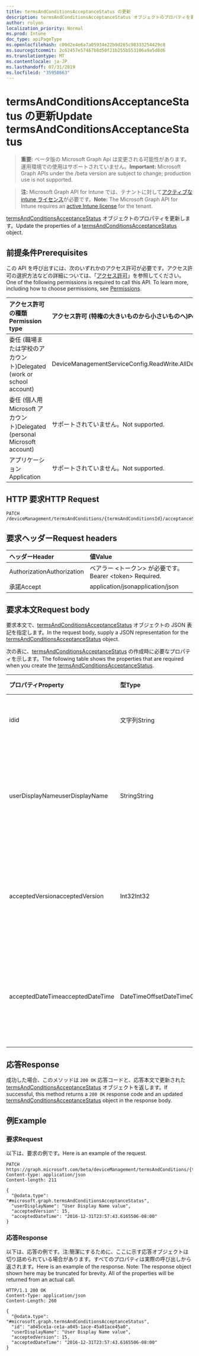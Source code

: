 ```yaml
---
title: termsAndConditionsAcceptanceStatus の更新
description: termsAndConditionsAcceptanceStatus オブジェクトのプロパティを更新します。
author: rolyon
localization_priority: Normal
ms.prod: Intune
doc_type: apiPageType
ms.openlocfilehash: c00d2e4e6a7a05934e22b9d265c98333254429c8
ms.sourcegitcommit: 2c62457e57467b8d50f21b255b553106a9a5d8d6
ms.translationtype: MT
ms.contentlocale: ja-JP
ms.lasthandoff: 07/31/2019
ms.locfileid: "35958663"
---
```

# <a name="update-termsandconditionsacceptancestatus"></a><span data-ttu-id="d85fe-103">termsAndConditionsAcceptanceStatus の更新</span><span class="sxs-lookup"><span data-stu-id="d85fe-103">Update termsAndConditionsAcceptanceStatus</span></span>

> <span data-ttu-id="d85fe-104">**重要:** ベータ版の Microsoft Graph Api は変更される可能性があります。運用環境での使用はサポートされていません。</span><span class="sxs-lookup"><span data-stu-id="d85fe-104">**Important:** Microsoft Graph APIs under the /beta version are subject to change; production use is not supported.</span></span>

> <span data-ttu-id="d85fe-105">**注:** Microsoft Graph API for Intune では、テナントに対して[アクティブな intune ライセンス](https://go.microsoft.com/fwlink/?linkid=839381)が必要です。</span><span class="sxs-lookup"><span data-stu-id="d85fe-105">**Note:** The Microsoft Graph API for Intune requires an [active Intune license](https://go.microsoft.com/fwlink/?linkid=839381) for the tenant.</span></span>

<span data-ttu-id="d85fe-106">[termsAndConditionsAcceptanceStatus](../resources/intune-companyterms-termsandconditionsacceptancestatus.md) オブジェクトのプロパティを更新します。</span><span class="sxs-lookup"><span data-stu-id="d85fe-106">Update the properties of a [termsAndConditionsAcceptanceStatus](../resources/intune-companyterms-termsandconditionsacceptancestatus.md) object.</span></span>

## <a name="prerequisites"></a><span data-ttu-id="d85fe-107">前提条件</span><span class="sxs-lookup"><span data-stu-id="d85fe-107">Prerequisites</span></span>
<span data-ttu-id="d85fe-p101">この API を呼び出すには、次のいずれかのアクセス許可が必要です。アクセス許可の選択方法などの詳細については、「[アクセス許可](/graph/permissions-reference)」を参照してください。</span><span class="sxs-lookup"><span data-stu-id="d85fe-p101">One of the following permissions is required to call this API. To learn more, including how to choose permissions, see [Permissions](/graph/permissions-reference).</span></span>

|<span data-ttu-id="d85fe-110">アクセス許可の種類</span><span class="sxs-lookup"><span data-stu-id="d85fe-110">Permission type</span></span>|<span data-ttu-id="d85fe-111">アクセス許可 (特権の大きいものから小さいものへ)</span><span class="sxs-lookup"><span data-stu-id="d85fe-111">Permissions (from most to least privileged)</span></span>|
|:---|:---|
|<span data-ttu-id="d85fe-112">委任 (職場または学校のアカウント)</span><span class="sxs-lookup"><span data-stu-id="d85fe-112">Delegated (work or school account)</span></span>|<span data-ttu-id="d85fe-113">DeviceManagementServiceConfig.ReadWrite.All</span><span class="sxs-lookup"><span data-stu-id="d85fe-113">DeviceManagementServiceConfig.ReadWrite.All</span></span>|
|<span data-ttu-id="d85fe-114">委任 (個人用 Microsoft アカウント)</span><span class="sxs-lookup"><span data-stu-id="d85fe-114">Delegated (personal Microsoft account)</span></span>|<span data-ttu-id="d85fe-115">サポートされていません。</span><span class="sxs-lookup"><span data-stu-id="d85fe-115">Not supported.</span></span>|
|<span data-ttu-id="d85fe-116">アプリケーション</span><span class="sxs-lookup"><span data-stu-id="d85fe-116">Application</span></span>|<span data-ttu-id="d85fe-117">サポートされていません。</span><span class="sxs-lookup"><span data-stu-id="d85fe-117">Not supported.</span></span>|

## <a name="http-request"></a><span data-ttu-id="d85fe-118">HTTP 要求</span><span class="sxs-lookup"><span data-stu-id="d85fe-118">HTTP Request</span></span>
<!-- {
  "blockType": "ignored"
}
-->
``` http
PATCH /deviceManagement/termsAndConditions/{termsAndConditionsId}/acceptanceStatuses/{termsAndConditionsAcceptanceStatusId}
```

## <a name="request-headers"></a><span data-ttu-id="d85fe-119">要求ヘッダー</span><span class="sxs-lookup"><span data-stu-id="d85fe-119">Request headers</span></span>
|<span data-ttu-id="d85fe-120">ヘッダー</span><span class="sxs-lookup"><span data-stu-id="d85fe-120">Header</span></span>|<span data-ttu-id="d85fe-121">値</span><span class="sxs-lookup"><span data-stu-id="d85fe-121">Value</span></span>|
|:---|:---|
|<span data-ttu-id="d85fe-122">Authorization</span><span class="sxs-lookup"><span data-stu-id="d85fe-122">Authorization</span></span>|<span data-ttu-id="d85fe-123">ベアラー &lt;トークン&gt; が必要です。</span><span class="sxs-lookup"><span data-stu-id="d85fe-123">Bearer &lt;token&gt; Required.</span></span>|
|<span data-ttu-id="d85fe-124">承諾</span><span class="sxs-lookup"><span data-stu-id="d85fe-124">Accept</span></span>|<span data-ttu-id="d85fe-125">application/json</span><span class="sxs-lookup"><span data-stu-id="d85fe-125">application/json</span></span>|

## <a name="request-body"></a><span data-ttu-id="d85fe-126">要求本文</span><span class="sxs-lookup"><span data-stu-id="d85fe-126">Request body</span></span>
<span data-ttu-id="d85fe-127">要求本文で、[termsAndConditionsAcceptanceStatus](../resources/intune-companyterms-termsandconditionsacceptancestatus.md) オブジェクトの JSON 表記を指定します。</span><span class="sxs-lookup"><span data-stu-id="d85fe-127">In the request body, supply a JSON representation for the [termsAndConditionsAcceptanceStatus](../resources/intune-companyterms-termsandconditionsacceptancestatus.md) object.</span></span>

<span data-ttu-id="d85fe-128">次の表に、[termsAndConditionsAcceptanceStatus](../resources/intune-companyterms-termsandconditionsacceptancestatus.md) の作成時に必要なプロパティを示します。</span><span class="sxs-lookup"><span data-stu-id="d85fe-128">The following table shows the properties that are required when you create the [termsAndConditionsAcceptanceStatus](../resources/intune-companyterms-termsandconditionsacceptancestatus.md).</span></span>

|<span data-ttu-id="d85fe-129">プロパティ</span><span class="sxs-lookup"><span data-stu-id="d85fe-129">Property</span></span>|<span data-ttu-id="d85fe-130">型</span><span class="sxs-lookup"><span data-stu-id="d85fe-130">Type</span></span>|<span data-ttu-id="d85fe-131">説明</span><span class="sxs-lookup"><span data-stu-id="d85fe-131">Description</span></span>|
|:---|:---|:---|
|<span data-ttu-id="d85fe-132">id</span><span class="sxs-lookup"><span data-stu-id="d85fe-132">id</span></span>|<span data-ttu-id="d85fe-133">文字列</span><span class="sxs-lookup"><span data-stu-id="d85fe-133">String</span></span>|<span data-ttu-id="d85fe-134">エンティティの一意識別子。</span><span class="sxs-lookup"><span data-stu-id="d85fe-134">Unique identifier of the entity.</span></span>|
|<span data-ttu-id="d85fe-135">userDisplayName</span><span class="sxs-lookup"><span data-stu-id="d85fe-135">userDisplayName</span></span>|<span data-ttu-id="d85fe-136">String</span><span class="sxs-lookup"><span data-stu-id="d85fe-136">String</span></span>|<span data-ttu-id="d85fe-137">エンティティによって承諾が示されているユーザーの表示名。</span><span class="sxs-lookup"><span data-stu-id="d85fe-137">Display name of the user whose acceptance the entity represents.</span></span>|
|<span data-ttu-id="d85fe-138">acceptedVersion</span><span class="sxs-lookup"><span data-stu-id="d85fe-138">acceptedVersion</span></span>|<span data-ttu-id="d85fe-139">Int32</span><span class="sxs-lookup"><span data-stu-id="d85fe-139">Int32</span></span>|<span data-ttu-id="d85fe-140">ユーザーによって承諾された使用条件の最新バージョン番号。</span><span class="sxs-lookup"><span data-stu-id="d85fe-140">Most recent version number of the T&C accepted by the user.</span></span>|
|<span data-ttu-id="d85fe-141">acceptedDateTime</span><span class="sxs-lookup"><span data-stu-id="d85fe-141">acceptedDateTime</span></span>|<span data-ttu-id="d85fe-142">DateTimeOffset</span><span class="sxs-lookup"><span data-stu-id="d85fe-142">DateTimeOffset</span></span>|<span data-ttu-id="d85fe-143">最後にユーザーによって使用条件が承諾された DateTime。</span><span class="sxs-lookup"><span data-stu-id="d85fe-143">DateTime when the terms were last accepted by the user.</span></span>|



## <a name="response"></a><span data-ttu-id="d85fe-144">応答</span><span class="sxs-lookup"><span data-stu-id="d85fe-144">Response</span></span>
<span data-ttu-id="d85fe-145">成功した場合、このメソッドは `200 OK` 応答コードと、応答本文で更新された [termsAndConditionsAcceptanceStatus](../resources/intune-companyterms-termsandconditionsacceptancestatus.md) オブジェクトを返します。</span><span class="sxs-lookup"><span data-stu-id="d85fe-145">If successful, this method returns a `200 OK` response code and an updated [termsAndConditionsAcceptanceStatus](../resources/intune-companyterms-termsandconditionsacceptancestatus.md) object in the response body.</span></span>

## <a name="example"></a><span data-ttu-id="d85fe-146">例</span><span class="sxs-lookup"><span data-stu-id="d85fe-146">Example</span></span>

### <a name="request"></a><span data-ttu-id="d85fe-147">要求</span><span class="sxs-lookup"><span data-stu-id="d85fe-147">Request</span></span>
<span data-ttu-id="d85fe-148">以下は、要求の例です。</span><span class="sxs-lookup"><span data-stu-id="d85fe-148">Here is an example of the request.</span></span>
``` http
PATCH https://graph.microsoft.com/beta/deviceManagement/termsAndConditions/{termsAndConditionsId}/acceptanceStatuses/{termsAndConditionsAcceptanceStatusId}
Content-type: application/json
Content-length: 211

{
  "@odata.type": "#microsoft.graph.termsAndConditionsAcceptanceStatus",
  "userDisplayName": "User Display Name value",
  "acceptedVersion": 15,
  "acceptedDateTime": "2016-12-31T23:57:43.6165506-08:00"
}
```

### <a name="response"></a><span data-ttu-id="d85fe-149">応答</span><span class="sxs-lookup"><span data-stu-id="d85fe-149">Response</span></span>
<span data-ttu-id="d85fe-p102">以下は、応答の例です。注:簡潔にするために、ここに示す応答オブジェクトは切り詰められている場合があります。すべてのプロパティは実際の呼び出しから返されます。</span><span class="sxs-lookup"><span data-stu-id="d85fe-p102">Here is an example of the response. Note: The response object shown here may be truncated for brevity. All of the properties will be returned from an actual call.</span></span>
``` http
HTTP/1.1 200 OK
Content-Type: application/json
Content-Length: 260

{
  "@odata.type": "#microsoft.graph.termsAndConditionsAcceptanceStatus",
  "id": "a045ce1a-ce1a-a045-1ace-45a01ace45a0",
  "userDisplayName": "User Display Name value",
  "acceptedVersion": 15,
  "acceptedDateTime": "2016-12-31T23:57:43.6165506-08:00"
}
```





